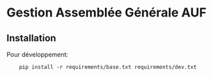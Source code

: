 # Gestion Assemblée Générale AUF

## Installation


Pour développement:

```shell script
    pip install -r requirements/base.txt requirements/dev.txt
```


